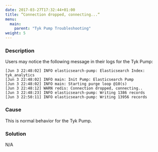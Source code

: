 ```yaml
---
date: 2017-03-27T17:32:44+01:00
title: “Connection dropped, connecting...“
menu:
  main:
    parent: "Tyk Pump Troubleshooting"
weight: 5 
---
```


### Description

Users may notice the following message in their logs for the Tyk Pump:

```
[Jun 3 22:48:02] INFO elasticsearch-pump: Elasticsearch Index: tyk_analytics
[Jun 3 22:48:02] INFO main: Init Pump: Elasticsearch Pump
[Jun 3 22:48:02] INFO main: Starting purge loop @10(s)
[Jun 3 22:48:12] WARN redis: Connection dropped, connecting..
[Jun 3 22:48:23] INFO elasticsearch-pump: Writing 1386 records
[Jun 3 22:50:11] INFO elasticsearch-pump: Writing 13956 records
```

### Cause

This is normal behavior for the Tyk Pump.

### Solution

N/A